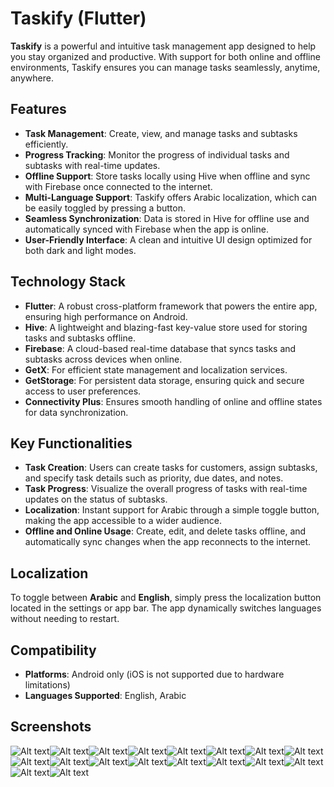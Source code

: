 Taskify (Flutter)
=================

**Taskify** is a powerful and intuitive task management app designed to help you stay organized and productive. With support for both online and offline environments, Taskify ensures you can manage tasks seamlessly, anytime, anywhere.


Features
--------

-   **Task Management**: Create, view, and manage tasks and subtasks efficiently.
-   **Progress Tracking**: Monitor the progress of individual tasks and subtasks with real-time updates.
-   **Offline Support**: Store tasks locally using Hive when offline and sync with Firebase once connected to the internet.
-   **Multi-Language Support**: Taskify offers Arabic localization, which can be easily toggled by pressing a button.
-   **Seamless Synchronization**: Data is stored in Hive for offline use and automatically synced with Firebase when the app is online.
-   **User-Friendly Interface**: A clean and intuitive UI design optimized for both dark and light modes.

Technology Stack
----------------

-   **Flutter**: A robust cross-platform framework that powers the entire app, ensuring high performance on Android.
-   **Hive**: A lightweight and blazing-fast key-value store used for storing tasks and subtasks offline.
-   **Firebase**: A cloud-based real-time database that syncs tasks and subtasks across devices when online.
-   **GetX**: For efficient state management and localization services.
-   **GetStorage**: For persistent data storage, ensuring quick and secure access to user preferences.
-   **Connectivity Plus**: Ensures smooth handling of online and offline states for data synchronization.

Key Functionalities
-------------------

-   **Task Creation**: Users can create tasks for customers, assign subtasks, and specify task details such as priority, due dates, and notes.
-   **Task Progress**: Visualize the overall progress of tasks with real-time updates on the status of subtasks.
-   **Localization**: Instant support for Arabic through a simple toggle button, making the app accessible to a wider audience.
-   **Offline and Online Usage**: Create, edit, and delete tasks offline, and automatically sync changes when the app reconnects to the internet.

Localization
------------

To toggle between **Arabic** and **English**, simply press the localization button located in the settings or app bar. The app dynamically switches languages without needing to restart.

Compatibility
-------------

-   **Platforms**: Android only (iOS is not supported due to hardware limitations)
-   **Languages Supported**: English, Arabic

Screenshots
----------------

![Alt text](https://github.com/Ajwad-Mir/taskify/blob/main/screenshots/WhatsApp%20Image%202024-09-23%20at%2022.46.39%20(1).jpeg)![Alt text](https://github.com/Ajwad-Mir/taskify/blob/main/screenshots/WhatsApp%20Image%202024-09-23%20at%2022.46.39.jpeg)![Alt text](https://github.com/Ajwad-Mir/taskify/blob/main/screenshots/WhatsApp%20Image%202024-09-23%20at%2022.46.40%20(1).jpeg)![Alt text](https://github.com/Ajwad-Mir/taskify/blob/main/screenshots/WhatsApp%20Image%202024-09-23%20at%2022.46.40.jpeg)![Alt text](https://github.com/Ajwad-Mir/taskify/blob/main/screenshots/WhatsApp%20Image%202024-09-23%20at%2022.46.41%20(1).jpeg)![Alt text](https://github.com/Ajwad-Mir/taskify/blob/main/screenshots/WhatsApp%20Image%202024-09-23%20at%2022.46.41%20(2).jpeg)![Alt text](https://github.com/Ajwad-Mir/taskify/blob/main/screenshots/WhatsApp%20Image%202024-09-23%20at%2022.46.41.jpeg)![Alt text](https://github.com/Ajwad-Mir/taskify/blob/main/screenshots/WhatsApp%20Image%202024-09-23%20at%2022.46.42%20(1).jpeg)![Alt text](https://github.com/Ajwad-Mir/taskify/blob/main/screenshots/WhatsApp%20Image%202024-09-23%20at%2022.46.42%20(2).jpeg)![Alt text](https://github.com/Ajwad-Mir/taskify/blob/main/screenshots/WhatsApp%20Image%202024-09-23%20at%2022.46.42.jpeg)![Alt text](https://github.com/Ajwad-Mir/taskify/blob/main/screenshots/WhatsApp%20Image%202024-09-23%20at%2022.46.43%20(1).jpeg)![Alt text](https://github.com/Ajwad-Mir/taskify/blob/main/screenshots/WhatsApp%20Image%202024-09-23%20at%2022.46.43.jpeg)![Alt text](https://github.com/Ajwad-Mir/taskify/blob/main/screenshots/WhatsApp%20Image%202024-09-23%20at%2022.46.44%20(1).jpeg)![Alt text](https://github.com/Ajwad-Mir/taskify/blob/main/screenshots/WhatsApp%20Image%202024-09-23%20at%2022.46.44.jpeg)![Alt text](https://github.com/Ajwad-Mir/taskify/blob/main/screenshots/WhatsApp%20Image%202024-09-23%20at%2022.46.45%20(1).jpeg)![Alt text](https://github.com/Ajwad-Mir/taskify/blob/main/screenshots/WhatsApp%20Image%202024-09-23%20at%2022.46.45.jpeg)![Alt text](https://github.com/Ajwad-Mir/taskify/blob/main/screenshots/WhatsApp%20Image%202024-09-23%20at%2022.46.46%20(1).jpeg)![Alt text](https://github.com/Ajwad-Mir/taskify/blob/main/screenshots/WhatsApp%20Image%202024-09-23%20at%2022.46.46.jpeg)
